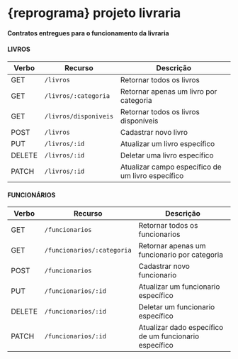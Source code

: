 # {reprograma} projeto livraria

#### Contratos entregues para o funcionamento da livraria

#### LIVROS

| Verbo        | Recurso             | Descrição                          |
| ------------ | --------------------| -----------------------------------|
| GET          | `/livros`            | Retornar todos os livros            |
| GET          | `/livros/:categoria` | Retornar apenas um livro por categoria |
| GET          | `/livros/disponiveis` | Retornar todos os livros disponíveis |
| POST         | `/livros`            | Cadastrar novo livro                |
| PUT          | `/livros/:id`        | Atualizar um livro específico       |
| DELETE       | `/livros/:id`        | Deletar uma livro específico        |
| PATCH        | `/livros/:id`  | Atualizar campo específico de um livro específico |      

#### FUNCIONÁRIOS

| Verbo        | Recurso             | Descrição                          |
| ------------ | --------------------| -----------------------------------|
| GET          | `/funcionarios`            | Retornar todos os funcionarios            |
| GET          | `/funcionarios/:categoria` | Retornar apenas um funcionario por categoria |
| POST         | `/funcionarios`            | Cadastrar novo funcionario                |
| PUT          | `/funcionarios/:id`        | Atualizar um funcionario específico       |
| DELETE       | `/funcionarios/:id`        | Deletar um funcionario específico        |
| PATCH        | `/funcionarios/:id`  | Atualizar dado específico de um funcionario específico |      
